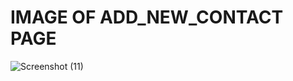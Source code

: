 # IMAGE OF ADD_NEW_CONTACT PAGE

![Screenshot (11)](https://user-images.githubusercontent.com/101514904/161423288-a6c57137-3a4e-4f25-80c3-a8064ac0d27f.png)
